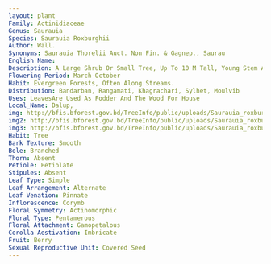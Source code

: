 ```yaml
---
layout: plant
Family: Actinidiaceae
Genus: Saurauia
Species: Saurauia Roxburghii
Author: Wall.
Synonyms: Saurauia Thorelii Auct. Non Fin. & Gagnep., Saurau
English Name: 
Description: A Large Shrub Or Small Tree, Up To 10 M Tall, Young Stem And Branches Covered With Ferruginous-tomentose Hairs, Mixed With Minute Acute Scales. Leaves Simple, Alternate, 10-15 Ã— 2-9 Cm, Elliptic, Elliptic-oblong, Oblanceolate, Base Acute Or Cuneate, Acute Or Shortly Acuminate At The Apex, Margin Obtusely Or Finely Serrulate, Glabrous Above, Tomentose Beneath. Flowers In Axillary Cymes, Thinly Tomentose. Sepals 5, Free, Ovate To Ovate-rounded, Glabrous. Petals 5, White Or Pink, Ovate, Connate At The Base, Rounded At The Apex, Glabrous. Stamens Numerous. Ovary Ovoid, Glabrous, Styles 5, Rarely 6, 1-2 Mm Long, Connate Below. Fruit A Berry, Sub-globose, Fleshy, Whitish. Seeds Numerous, Minute, Brown.
Flowering Period: March-October
Habit: Evergreen Forests, Often Along Streams.
Distribution: Bandarban, Rangamati, Khagrachari, Sylhet, Moulvib
Uses: LeavesAre Used As Fodder And The Wood For House 
Local_Name: Dalup, 
img: http://bfis.bforest.gov.bd/TreeInfo/public/uploads/Saurauia_roxburghii.jpg
img2: http://bfis.bforest.gov.bd/TreeInfo/public/uploads/Saurauia_roxburghii2.JPG
img3: http://bfis.bforest.gov.bd/TreeInfo/public/uploads/Saurauia_roxburghii1.jpg
Habit: Tree
Bark Texture: Smooth
Bole: Branched
Thorn: Absent
Petiole: Petiolate
Stipules: Absent
Leaf Type: Simple
Leaf Arrangement: Alternate
Leaf Venation: Pinnate
Inflorescence: Corymb
Floral Symmetry: Actinomorphic
Floral Type: Pentamerous
Floral Attachment: Gamopetalous
Corolla Aestivation: Imbricate
Fruit: Berry
Sexual Reproductive Unit: Covered Seed
---
```



